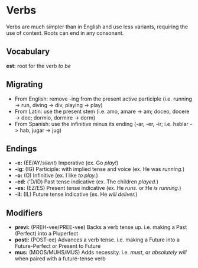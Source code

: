 # Verbs
Verbs are much simpler than in English and use less variants, requiring the use of context. Roots can end in any consonant.

## Vocabulary
**est:** root for the verb *to be*

## Migrating
* From English: remove -ing from the present active participle (i.e. running -> run, diving -> div, playing -> play)
* From Latin: use the present stem (i.e. amo, amare -> am; doceo, docere -> doc; dormio, dormire -> dorm)
* From Spanish: use the infinitive minus its ending (-ar, -er, -ir; i.e. hablar -> hab, jugar -> jug)

## Endings
* **-e:** (EE/AY/*silent*) Imperative (ex. Go *play!*)
* **-ig:** (IG) Participle: with implied tense and voice (ex. He was *running.*)
* **-o:** (O) Infinitive (ex. I like *to play.*)
* **-ed:** ('D/ID) Past tense indicative (ex. The children *played.*)
* **-es:** (EZ/ES) Present tense indicative (ex. He *runs.* or He *is running.*)
* **-il:** (IL) Future tense indicative (ex. He *will deliver.*)

## Modifiers
* **previ:** (PREH-vee/PREE-vee) Backs a verb tense up. i.e. making a Past (Perfect) into a Pluperfect
* **posti:** (POST-ee) Advances a verb tense. i.e. making a Future into a Future-Perfect or Present to Future
* **mus:** (MOOS/MUHS/MUS) Adds necessity. i.e. *must*, or *absolutely will* when paired with a future-tense verb
